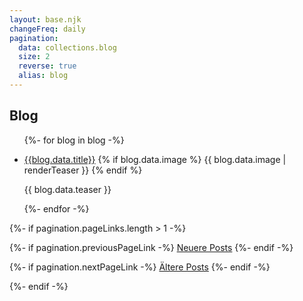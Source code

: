 ```yaml
---
layout: base.njk
changeFreq: daily
pagination:
  data: collections.blog
  size: 2
  reverse: true
  alias: blog
---
```


<section>
<h2>Blog</h2>

<ul class="collection_index">
{%- for blog in blog -%}
<li>

<a href="{{blog.url}}">{{blog.data.title}}</a>
{% if blog.data.image %}
{{ blog.data.image | renderTeaser }}
{% endif %}

<p>{{ blog.data.teaser }}</p>
</li>
{%- endfor -%}
</ul>

{%- if pagination.pageLinks.length > 1 -%}

<nav class="pagination">
  {%- if pagination.previousPageLink -%}
    <a class="pagination__item" href="{{ pagination.previousPageHref | url }}">Neuere Posts</a>
  {%- endif -%}

{%- if pagination.nextPageLink -%}
<a class="pagination__item" href="{{ pagination.nextPageHref | url }}">Ältere Posts</a>
{%- endif -%}

</nav>
{%- endif -%}

</section>
